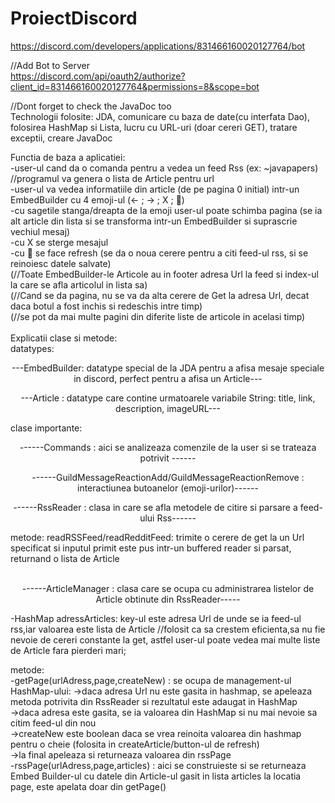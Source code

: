 # ProiectDiscord  
https://discord.com/developers/applications/831466160020127764/bot  
  
//Add Bot to Server  
https://discord.com/api/oauth2/authorize?client_id=831466160020127764&permissions=8&scope=bot  
  
//Dont forget to check the JavaDoc too  
Technologii folosite: JDA, comunicare cu baza de date(cu interfata Dao), folosirea HashMap si Lista, lucru cu URL-uri (doar cereri GET), tratare exceptii, creare JavaDoc

Functia de baza a aplicatiei:  
 -user-ul cand da o comanda pentru a vedea un feed Rss (ex: ~javapapers) //programul va genera o lista de Article pentru url   
 -user-ul va vedea informatiile din article (de pe pagina 0 initial) intr-un EmbedBuilder cu 4 emoji-ul (<- ; -> ; X ; 🔄)  
 -cu sagetile stanga/dreapta de la emoji user-ul poate schimba pagina (se ia alt article din lista si se transforma intr-un EmbedBuilder si suprascrie vechiul mesaj)  
 -cu X se sterge mesajul  
 -cu 🔄 se face refresh (se da o noua cerere pentru a citi feed-ul rss, si se reinoiesc datele salvate)  
 (//Toate EmbedBuilder-le Articole au in footer adresa Url la feed si index-ul la care se afla articolul in lista sa)  
 (//Cand se da pagina, nu se va da alta cerere de Get la adresa Url, decat daca botul a fost inchis si redeschis intre timp)  
 (//se pot da mai multe pagini din diferite liste de articole in acelasi timp)    
 <br> Explicatii clase si metode:    
datatypes:  
<p align="center">
  ---EmbedBuilder: datatype special de la JDA pentru a afisa mesaje speciale in discord, perfect pentru a afisa un Article--- 
</p>
<p align="center">
  ---Article : datatype care contine urmatoarele variabile String: title, link, description, imageURL---  
</p>
clase importante:
<p align="center">
  ------Commands : aici se analizeaza comenzile de la user si se trateaza potrivit ------  
</p>
<p align="center">
  ------GuildMessageReactionAdd/GuildMessageReactionRemove : interactiunea butoanelor (emoji-urilor)------  
<p align="center">
------RssReader : clasa in care se afla metodele de citire si parsare a feed-ului Rss------ 
</p>  
  metode:    
readRSSFeed/readRedditFeed: trimite o cerere de get la un Url specificat si inputul primit este pus intr-un buffered reader si parsat, returnand o lista de Article  
  <p align="center"><br>
------ArticleManager : clasa care se ocupa cu administrarea listelor de Article obtinute din RssReader-----  
 </p>
-HashMap adressArticles: key-ul este adresa Url de unde se ia feed-ul rss,iar valoarea este lista de Article //folosit ca sa crestem eficienta,sa nu fie nevoie de cereri   constante la get, astfel user-ul poate vedea mai multe liste de Article fara pierderi mari;  
    
metode:  
-getPage(urlAdress,page,createNew) : se ocupa de management-ul HashMap-ului: 
    ->daca adresa Url nu este gasita in hashmap, se apeleaza metoda potrivita din RssReader si rezultatul este adaugat in HashMap  
    ->daca adresa este gasita, se ia valoarea din HashMap si nu mai nevoie sa citim feed-ul din nou  
    ->createNew este boolean daca se vrea reinoita valoarea din hashmap pentru o cheie (folosita in createArticle/button-ul de refresh)  
    ->la final apeleaza si returneaza valoarea din rssPage  
-rssPage(urlAdress,page,articles) : aici se construieste si se returneaza Embed Builder-ul cu datele din Article-ul gasit in lista articles la locatia page, este apelata doar din getPage()  

